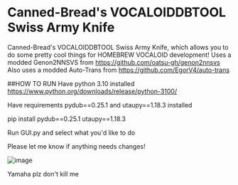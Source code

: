# Canned-Bread's VOCALOIDDBTOOL Swiss Army Knife
Canned-Bread's VOCALOIDDBTOOL Swiss Army Knife, which allows you to do some pretty cool things for HOMEBREW VOCALOID development!
Uses a modded Genon2NNSVS from https://github.com/oatsu-gh/genon2nnsvs
Also uses a modded Auto-Trans from https://github.com/EgorV4/auto-trans


##HOW TO RUN
Have python 3.10 installed https://www.python.org/downloads/release/python-3100/

Have requirements pydub==0.25.1 and utaupy==1.18.3 installed 


pip install pydub==0.25.1 utaupy==1.18.3 

Run GUI.py and select what you'd like to do


Please let me know if anything needs changes!


![image](https://github.com/bread-in-a-can/Canned-Bread-s-VOCALOIDDBTOOL-Swiss-Army-Knife/assets/124006393/19d538f4-19f7-483b-a545-86b3af7fc2d4)






Yamaha plz don't kill me
